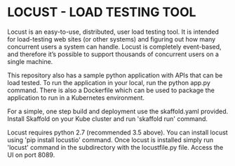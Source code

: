 # LOCUST - LOAD TESTING TOOL
Locust is an easy-to-use, distributed, user load testing tool. It is intended for load-testing web sites (or other systems) and figuring out how many concurrent users a system can handle. Locust is completely event-based, and therefore it’s possible to support thousands of concurrent users on a single machine.

This repository also has a sample python application with APIs that can be load tested. To run the application in your local, run the python app.py command. There is also a Dockerfile which can be used to package the application to run in a Kubernetes environment.

For a simple, one step build and deployment use the skaffold.yaml provided. Install Skaffold on your Kube cluster and run 'skaffold run' command. 

Locust requires python 2.7 (recommended 3.5 above). You can install locust using 'pip install locustio' command. Once locust is installed simply run 'locust' command in the subdirectory with the locustfile.py file. Access the UI on port 8089.
